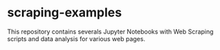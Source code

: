 # scraping-examples
This repository contains severals Jupyter Notebooks with Web Scraping scripts and data analysis for various web pages.
